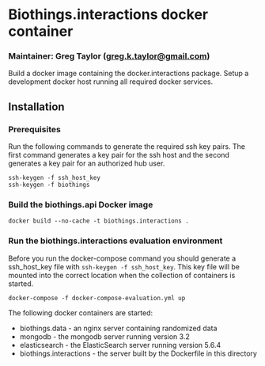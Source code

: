 # Biothings.interactions docker container
### Maintainer:  Greg Taylor (greg.k.taylor@gmail.com)

Build a docker image containing the docker.interactions package.
Setup a development docker host running all required docker services.


## Installation
### Prerequisites
Run the following commands to generate the required ssh key pairs.
The first command generates a key pair for the ssh host and the
second generates a key pair for an authorized hub user.
```
ssh-keygen -f ssh_host_key
ssh-keygen -f biothings
```

### Build the biothings.api Docker image
```
docker build --no-cache -t biothings.interactions .
```

### Run the biothings.interactions evaluation environment

Before you run the docker-compose command you should generate a ssh_host_key file with
`ssh-keygen -f ssh_host_key`.  This key file will be mounted into the correct location when
the collection of containers is started.

```
docker-compose -f docker-compose-evaluation.yml up
```

The following docker containers are started:

- biothings.data - an nginx server containing randomized data
- mongodb - the mongodb server running version 3.2
- elasticsearch - the ElasticSearch server running version 5.6.4
- biothings.interactions - the server built by the Dockerfile in this directory

